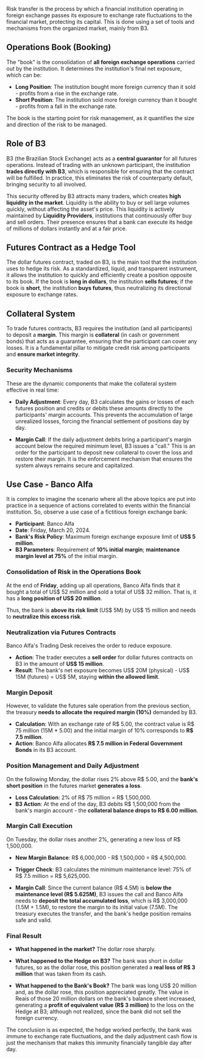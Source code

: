 Risk transfer is the process by which a financial institution operating in foreign exchange passes its exposure to exchange rate fluctuations to the financial market, protecting its capital. This is done using a set of tools and mechanisms from the organized market, mainly from B3.

## Operations Book (Booking)

The "book" is the consolidation of **all foreign exchange operations** carried out by the institution. It determines the institution's final net exposure, which can be:

* **Long Position**: The institution bought more foreign currency than it sold - profits from a rise in the exchange rate.
* **Short Position**: The institution sold more foreign currency than it bought - profits from a fall in the exchange rate.

The book is the starting point for risk management, as it quantifies the size and direction of the risk to be managed.

## Role of B3

B3 (the Brazilian Stock Exchange) acts as a **central guarantor** for all futures operations. Instead of trading with an unknown participant, the institution **trades directly with B3**, which is responsible for ensuring that the contract will be fulfilled. In practice, this eliminates the risk of counterparty default, bringing security to all involved.

This security offered by B3 attracts many traders, which creates **high liquidity in the market**. Liquidity is the ability to buy or sell large volumes quickly, without affecting the asset's price. This liquidity is actively maintained by **Liquidity Providers**, institutions that continuously offer buy and sell orders. Their presence ensures that a bank can execute its hedge of millions of dollars instantly and at a fair price.

## Futures Contract as a Hedge Tool

The dollar futures contract, traded on B3, is the main tool that the institution uses to hedge its risk. As a standardized, liquid, and transparent instrument, it allows the institution to quickly and efficiently create a position opposite to its book. If the book is **long in dollars**, the institution **sells futures**; if the book is **short**, the institution **buys futures**, thus neutralizing its directional exposure to exchange rates.

## Collateral System

To trade futures contracts, B3 requires the institution (and all participants) to deposit a **margin**. This margin is **collateral** (in cash or government bonds) that acts as a guarantee, ensuring that the participant can cover any losses. It is a fundamental pillar to mitigate credit risk among participants and **ensure market integrity**.

### Security Mechanisms

These are the dynamic components that make the collateral system effective in real time:

* **Daily Adjustment**: Every day, B3 calculates the gains or losses of each futures position and credits or debits these amounts directly to the participants' margin accounts. This prevents the accumulation of large unrealized losses, forcing the financial settlement of positions day by day.

* **Margin Call**: If the daily adjustment debits bring a participant's margin account below the required minimum level, B3 issues a "call." This is an order for the participant to deposit new collateral to cover the loss and restore their margin. It is the enforcement mechanism that ensures the system always remains secure and capitalized.

## Use Case - Banco Alfa

It is complex to imagine the scenario where all the above topics are put into practice in a sequence of actions correlated to events within the financial institution. So, observe a use case of a fictitious foreign exchange bank:

* **Participant**: Banco Alfa
* **Date**: Friday, March 20, 2024.
* **Bank's Risk Policy**: Maximum foreign exchange exposure limit of **US$ 5 million**.
* **B3 Parameters**: Requirement of **10% initial margin**; **maintenance margin level at 75%** of the initial margin.

### Consolidation of Risk in the Operations Book

At the end of **Friday**, adding up all operations, Banco Alfa finds that it bought a total of US$ 52 million and sold a total of US$ 32 million. That is, it has a **long position of US$ 20 million**.

Thus, the bank is **above its risk limit** (US$ 5M) by US$ 15 million and needs to **neutralize this excess risk**.

### Neutralization via Futures Contracts

Banco Alfa's Trading Desk receives the order to reduce exposure.

* **Action**: The trader executes a **sell order** for dollar futures contracts on B3 in the amount of **US$ 15 million**.
* **Result**: The bank's net exposure becomes US$ 20M (physical) - US$ 15M (futures) = US$ 5M, staying **within the allowed limit**.

### Margin Deposit

However, to validate the futures sale operation from the previous section, the treasury **needs to allocate the required margin (10%)** demanded by B3.

* **Calculation**: With an exchange rate of R$ 5.00, the contract value is R$ 75 million (15M * 5.00) and the initial margin of 10% corresponds to **R$ 7.5 million**.
* **Action**: Banco Alfa allocates **R$ 7.5 million in Federal Government Bonds** in its B3 account.

### Position Management and Daily Adjustment

On the following Monday, the dollar rises 2% above R$ 5.00, and the **bank's short position** in the futures market **generates a loss**.

* **Loss Calculation**: 2% of R$ 75 million = R$ 1,500,000.
* **B3 Action**: At the end of the day, B3 debits R$ 1,500,000 from the bank's margin account - the **collateral balance drops to R$ 6.00 million**.

### Margin Call Execution

On Tuesday, the dollar rises another 2%, generating a new loss of R$ 1,500,000.

* **New Margin Balance**: R$ 6,000,000 - R$ 1,500,000 = R$ 4,500,000.
* **Trigger Check**: B3 calculates the minimum maintenance level: 75% of R$ 7.5 million = R$ 5,625,000.

* **Margin Call**: Since the current balance (R$ 4.5M) is **below the maintenance level (R$ 5.625M)**, B3 issues the call and Banco Alfa needs to **deposit the total accumulated loss**, which is R$ 3,000,000 (1.5M + 1.5M), to restore the margin to its initial value (7.5M). The treasury executes the transfer, and the bank's hedge position remains safe and valid.

### Final Result

* **What happened in the market?** The dollar rose sharply.

* **What happened to the Hedge on B3?** The bank was short in dollar futures, so as the dollar rose, this position generated a **real loss of R$ 3 million** that was taken from its cash.

* **What happened to the Bank's Book?**
The bank was long US$ 20 million and, as the dollar rose, this position appreciated greatly. The value in Reais of those 20 million dollars on the bank's balance sheet increased, generating a **profit of equivalent value (R$ 3 million)** to the loss on the Hedge at B3; although not realized, since the bank did not sell the foreign currency.

The conclusion is as expected, the hedge worked perfectly, the bank was immune to exchange rate fluctuations, and the daily adjustment cash flow is just the mechanism that makes this immunity financially tangible day after day. 